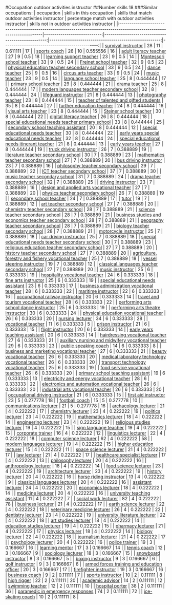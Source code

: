 #Occupation outdoor activities instructor
##Number skills 18
###Similar occupations:
| occupation                                                                                                            |   skills in this occupation |   skills that match outdoor activities instructor |   percentage match with outdoor activities instructor |   skills not in outdoor activities instructor |
|:----------------------------------------------------------------------------------------------------------------------|----------------------------:|--------------------------------------------------:|------------------------------------------------------:|----------------------------------------------:|
| [survival instructor](survival_instructor.md)                                                                         |                          28 |                                                11 |                                              0.611111 |                                            17 |
| [sports coach](sports_coach.md)                                                                                       |                          26 |                                                10 |                                              0.555556 |                                            16 |
| [adult literacy teacher](adult_literacy_teacher.md)                                                                   |                          27 |                                                 9 |                                              0.5      |                                            18 |
| [learning support teacher](learning_support_teacher.md)                                                               |                          23 |                                                 9 |                                              0.5      |                                            14 |
| [Montessori school teacher](Montessori_school_teacher.md)                                                             |                          33 |                                                 9 |                                              0.5      |                                            24 |
| [Freinet school teacher](Freinet_school_teacher.md)                                                                   |                          32 |                                                 9 |                                              0.5      |                                            23 |
| [physical education teacher secondary school](physical_education_teacher_secondary_school.md)                         |                          33 |                                                 9 |                                              0.5      |                                            24 |
| [dance teacher](dance_teacher.md)                                                                                     |                          25 |                                                 9 |                                              0.5      |                                            16 |
| [circus arts teacher](circus_arts_teacher.md)                                                                         |                          33 |                                                 9 |                                              0.5      |                                            24 |
| [music teacher](music_teacher.md)                                                                                     |                          23 |                                                 9 |                                              0.5      |                                            14 |
| [language school teacher](language_school_teacher.md)                                                                 |                          25 |                                                 8 |                                              0.444444 |                                            17 |
| [primary school teacher](primary_school_teacher.md)                                                                   |                          29 |                                                 8 |                                              0.444444 |                                            21 |
| [drama teacher](drama_teacher.md)                                                                                     |                          25 |                                                 8 |                                              0.444444 |                                            17 |
| [modern languages teacher secondary school](modern_languages_teacher_secondary_school.md)                             |                          32 |                                                 8 |                                              0.444444 |                                            24 |
| [lifeguard instructor](lifeguard_instructor.md)                                                                       |                          21 |                                                 8 |                                              0.444444 |                                            13 |
| [photography teacher](photography_teacher.md)                                                                         |                          23 |                                                 8 |                                              0.444444 |                                            15 |
| [teacher of talented and gifted students](teacher_of_talented_and_gifted_students.md)                                 |                          35 |                                                 8 |                                              0.444444 |                                            27 |
| [further education teacher](further_education_teacher.md)                                                             |                          24 |                                                 8 |                                              0.444444 |                                            16 |
| [visual arts teacher](visual_arts_teacher.md)                                                                         |                          23 |                                                 8 |                                              0.444444 |                                            15 |
| [Steiner school teacher](Steiner_school_teacher.md)                                                                   |                          30 |                                                 8 |                                              0.444444 |                                            22 |
| [digital literacy teacher](digital_literacy_teacher.md)                                                               |                          26 |                                                 8 |                                              0.444444 |                                            18 |
| [special educational needs teacher primary school](special_educational_needs_teacher_primary_school.md)               |                          33 |                                                 8 |                                              0.444444 |                                            25 |
| [secondary school teaching assistant](secondary_school_teaching_assistant.md)                                         |                          20 |                                                 8 |                                              0.444444 |                                            12 |
| [special educational needs teacher](special_educational_needs_teacher.md)                                             |                          30 |                                                 8 |                                              0.444444 |                                            22 |
| [early years special educational needs teacher](early_years_special_educational_needs_teacher.md)                     |                          32 |                                                 8 |                                              0.444444 |                                            24 |
| [special educational needs itinerant teacher](special_educational_needs_itinerant_teacher.md)                         |                          21 |                                                 8 |                                              0.444444 |                                            13 |
| [early years teacher](early_years_teacher.md)                                                                         |                          27 |                                                 8 |                                              0.444444 |                                            19 |
| [truck driving instructor](truck_driving_instructor.md)                                                               |                          26 |                                                 7 |                                              0.388889 |                                            19 |
| [literature teacher secondary school](literature_teacher_secondary_school.md)                                         |                          30 |                                                 7 |                                              0.388889 |                                            23 |
| [mathematics teacher secondary school](mathematics_teacher_secondary_school.md)                                       |                          27 |                                                 7 |                                              0.388889 |                                            20 |
| [bus driving instructor](bus_driving_instructor.md)                                                                   |                          23 |                                                 7 |                                              0.388889 |                                            16 |
| [philosophy teacher secondary school](philosophy_teacher_secondary_school.md)                                         |                          29 |                                                 7 |                                              0.388889 |                                            22 |
| [ICT teacher secondary school](ICT_teacher_secondary_school.md)                                                       |                          37 |                                                 7 |                                              0.388889 |                                            30 |
| [music teacher secondary school](music_teacher_secondary_school.md)                                                   |                          31 |                                                 7 |                                              0.388889 |                                            24 |
| [drama teacher secondary school](drama_teacher_secondary_school.md)                                                   |                          32 |                                                 7 |                                              0.388889 |                                            25 |
| [driving instructor](driving_instructor.md)                                                                           |                          23 |                                                 7 |                                              0.388889 |                                            16 |
| [design and applied arts vocational teacher](design_and_applied_arts_vocational_teacher.md)                           |                          27 |                                                 7 |                                              0.388889 |                                            20 |
| [physics teacher secondary school](physics_teacher_secondary_school.md)                                               |                          26 |                                                 7 |                                              0.388889 |                                            19 |
| [secondary school teacher](secondary_school_teacher.md)                                                               |                          24 |                                                 7 |                                              0.388889 |                                            17 |
| [tutor](tutor.md)                                                                                                     |                          19 |                                                 7 |                                              0.388889 |                                            12 |
| [art teacher secondary school](art_teacher_secondary_school.md)                                                       |                          27 |                                                 7 |                                              0.388889 |                                            20 |
| [chemistry teacher secondary school](chemistry_teacher_secondary_school.md)                                           |                          28 |                                                 7 |                                              0.388889 |                                            21 |
| [science teacher secondary school](science_teacher_secondary_school.md)                                               |                          28 |                                                 7 |                                              0.388889 |                                            21 |
| [business studies and economics teacher secondary school](business_studies_and_economics_teacher_secondary_school.md) |                          28 |                                                 7 |                                              0.388889 |                                            21 |
| [geography teacher secondary school](geography_teacher_secondary_school.md)                                           |                          28 |                                                 7 |                                              0.388889 |                                            21 |
| [biology teacher secondary school](biology_teacher_secondary_school.md)                                               |                          28 |                                                 7 |                                              0.388889 |                                            21 |
| [motorcycle instructor](motorcycle_instructor.md)                                                                     |                          25 |                                                 7 |                                              0.388889 |                                            18 |
| [car driving instructor](car_driving_instructor.md)                                                                   |                          25 |                                                 7 |                                              0.388889 |                                            18 |
| [special educational needs teacher secondary school](special_educational_needs_teacher_secondary_school.md)           |                          30 |                                                 7 |                                              0.388889 |                                            23 |
| [religious education teacher secondary school](religious_education_teacher_secondary_school.md)                       |                          27 |                                                 7 |                                              0.388889 |                                            20 |
| [history teacher secondary school](history_teacher_secondary_school.md)                                               |                          27 |                                                 7 |                                              0.388889 |                                            20 |
| [agriculture, forestry and fishery vocational teacher](agriculture,_forestry_and_fishery_vocational_teacher.md)       |                          25 |                                                 7 |                                              0.388889 |                                            18 |
| [vessel steering instructor](vessel_steering_instructor.md)                                                           |                          19 |                                                 7 |                                              0.388889 |                                            12 |
| [classical languages teacher secondary school](classical_languages_teacher_secondary_school.md)                       |                          27 |                                                 7 |                                              0.388889 |                                            20 |
| [music instructor](music_instructor.md)                                                                               |                          25 |                                                 6 |                                              0.333333 |                                            19 |
| [hospitality vocational teacher](hospitality_vocational_teacher.md)                                                   |                          24 |                                                 6 |                                              0.333333 |                                            18 |
| [fine arts instructor](fine_arts_instructor.md)                                                                       |                          25 |                                                 6 |                                              0.333333 |                                            19 |
| [special educational needs assistant](special_educational_needs_assistant.md)                                         |                          23 |                                                 6 |                                              0.333333 |                                            17 |
| [business administration vocational teacher](business_administration_vocational_teacher.md)                           |                          28 |                                                 6 |                                              0.333333 |                                            22 |
| [maritime instructor](maritime_instructor.md)                                                                         |                          22 |                                                 6 |                                              0.333333 |                                            16 |
| [occupational railway instructor](occupational_railway_instructor.md)                                                 |                          20 |                                                 6 |                                              0.333333 |                                            14 |
| [travel and tourism vocational teacher](travel_and_tourism_vocational_teacher.md)                                     |                          28 |                                                 6 |                                              0.333333 |                                            22 |
| [performing arts school dance instructor](performing_arts_school_dance_instructor.md)                                 |                          25 |                                                 6 |                                              0.333333 |                                            19 |
| [performing arts theatre instructor](performing_arts_theatre_instructor.md)                                           |                          30 |                                                 6 |                                              0.333333 |                                            24 |
| [physical education vocational teacher](physical_education_vocational_teacher.md)                                     |                          26 |                                                 6 |                                              0.333333 |                                            20 |
| [nursing lecturer](nursing_lecturer.md)                                                                               |                          34 |                                                 6 |                                              0.333333 |                                            28 |
| [vocational teacher](vocational_teacher.md)                                                                           |                          11 |                                                 6 |                                              0.333333 |                                             5 |
| [prison instructor](prison_instructor.md)                                                                             |                          21 |                                                 6 |                                              0.333333 |                                            15 |
| [flight instructor](flight_instructor.md)                                                                             |                          20 |                                                 6 |                                              0.333333 |                                            14 |
| [early years teaching assistant](early_years_teaching_assistant.md)                                                   |                          20 |                                                 6 |                                              0.333333 |                                            14 |
| [hairdressing vocational teacher](hairdressing_vocational_teacher.md)                                                 |                          27 |                                                 6 |                                              0.333333 |                                            21 |
| [auxiliary nursing and midwifery vocational teacher](auxiliary_nursing_and_midwifery_vocational_teacher.md)           |                          29 |                                                 6 |                                              0.333333 |                                            23 |
| [public speaking coach](public_speaking_coach.md)                                                                     |                          14 |                                                 6 |                                              0.333333 |                                             8 |
| [business and marketing vocational teacher](business_and_marketing_vocational_teacher.md)                             |                          27 |                                                 6 |                                              0.333333 |                                            21 |
| [beauty vocational teacher](beauty_vocational_teacher.md)                                                             |                          26 |                                                 6 |                                              0.333333 |                                            20 |
| [medical laboratory technology vocational teacher](medical_laboratory_technology_vocational_teacher.md)               |                          26 |                                                 6 |                                              0.333333 |                                            20 |
| [transport technology vocational teacher](transport_technology_vocational_teacher.md)                                 |                          25 |                                                 6 |                                              0.333333 |                                            19 |
| [food service vocational teacher](food_service_vocational_teacher.md)                                                 |                          26 |                                                 6 |                                              0.333333 |                                            20 |
| [primary school teaching assistant](primary_school_teaching_assistant.md)                                             |                          19 |                                                 6 |                                              0.333333 |                                            13 |
| [electricity and energy vocational teacher](electricity_and_energy_vocational_teacher.md)                             |                          28 |                                                 6 |                                              0.333333 |                                            22 |
| [electronics and automation vocational teacher](electronics_and_automation_vocational_teacher.md)                     |                          26 |                                                 6 |                                              0.333333 |                                            20 |
| [industrial arts vocational teacher](industrial_arts_vocational_teacher.md)                                           |                          26 |                                                 6 |                                              0.333333 |                                            20 |
| [occupational driving instructor](occupational_driving_instructor.md)                                                 |                          21 |                                                 6 |                                              0.333333 |                                            15 |
| [first aid instructor](first_aid_instructor.md)                                                                       |                          23 |                                                 5 |                                              0.277778 |                                            18 |
| [football coach](football_coach.md)                                                                                   |                          15 |                                                 5 |                                              0.277778 |                                            10 |
| [communications lecturer](communications_lecturer.md)                                                                 |                          21 |                                                 5 |                                              0.277778 |                                            16 |
| [archaeology lecturer](archaeology_lecturer.md)                                                                       |                          21 |                                                 4 |                                              0.222222 |                                            17 |
| [chemistry lecturer](chemistry_lecturer.md)                                                                           |                          23 |                                                 4 |                                              0.222222 |                                            19 |
| [politics lecturer](politics_lecturer.md)                                                                             |                          23 |                                                 4 |                                              0.222222 |                                            19 |
| [mathematics lecturer](mathematics_lecturer.md)                                                                       |                          18 |                                                 4 |                                              0.222222 |                                            14 |
| [engineering lecturer](engineering_lecturer.md)                                                                       |                          23 |                                                 4 |                                              0.222222 |                                            19 |
| [religious studies lecturer](religious_studies_lecturer.md)                                                           |                          19 |                                                 4 |                                              0.222222 |                                            15 |
| [sign language teacher](sign_language_teacher.md)                                                                     |                          19 |                                                 4 |                                              0.222222 |                                            15 |
| [corporate trainer](corporate_trainer.md)                                                                             |                          16 |                                                 4 |                                              0.222222 |                                            12 |
| [linguistics lecturer](linguistics_lecturer.md)                                                                       |                          22 |                                                 4 |                                              0.222222 |                                            18 |
| [computer science lecturer](computer_science_lecturer.md)                                                             |                          62 |                                                 4 |                                              0.222222 |                                            58 |
| [modern languages lecturer](modern_languages_lecturer.md)                                                             |                          19 |                                                 4 |                                              0.222222 |                                            15 |
| [higher education lecturer](higher_education_lecturer.md)                                                             |                          15 |                                                 4 |                                              0.222222 |                                            11 |
| [space science lecturer](space_science_lecturer.md)                                                                   |                          21 |                                                 4 |                                              0.222222 |                                            17 |
| [law lecturer](law_lecturer.md)                                                                                       |                          21 |                                                 4 |                                              0.222222 |                                            17 |
| [healthcare specialist lecturer](healthcare_specialist_lecturer.md)                                                   |                          17 |                                                 4 |                                              0.222222 |                                            13 |
| [philosophy lecturer](philosophy_lecturer.md)                                                                         |                          20 |                                                 4 |                                              0.222222 |                                            16 |
| [anthropology lecturer](anthropology_lecturer.md)                                                                     |                          18 |                                                 4 |                                              0.222222 |                                            14 |
| [food science lecturer](food_science_lecturer.md)                                                                     |                          23 |                                                 4 |                                              0.222222 |                                            19 |
| [architecture lecturer](architecture_lecturer.md)                                                                     |                          23 |                                                 4 |                                              0.222222 |                                            19 |
| [history lecturer](history_lecturer.md)                                                                               |                          20 |                                                 4 |                                              0.222222 |                                            16 |
| [horse riding instructor](horse_riding_instructor.md)                                                                 |                          13 |                                                 4 |                                              0.222222 |                                             9 |
| [classical languages lecturer](classical_languages_lecturer.md)                                                       |                          20 |                                                 4 |                                              0.222222 |                                            16 |
| [assistant lecturer](assistant_lecturer.md)                                                                           |                          24 |                                                 4 |                                              0.222222 |                                            20 |
| [economics lecturer](economics_lecturer.md)                                                                           |                          18 |                                                 4 |                                              0.222222 |                                            14 |
| [medicine lecturer](medicine_lecturer.md)                                                                             |                          20 |                                                 4 |                                              0.222222 |                                            16 |
| [university teaching assistant](university_teaching_assistant.md)                                                     |                          11 |                                                 4 |                                              0.222222 |                                             7 |
| [social work lecturer](social_work_lecturer.md)                                                                       |                          82 |                                                 4 |                                              0.222222 |                                            78 |
| [business lecturer](business_lecturer.md)                                                                             |                          21 |                                                 4 |                                              0.222222 |                                            17 |
| [earth science lecturer](earth_science_lecturer.md)                                                                   |                          22 |                                                 4 |                                              0.222222 |                                            18 |
| [veterinary medicine lecturer](veterinary_medicine_lecturer.md)                                                       |                          26 |                                                 4 |                                              0.222222 |                                            22 |
| [dentistry lecturer](dentistry_lecturer.md)                                                                           |                          23 |                                                 4 |                                              0.222222 |                                            19 |
| [university literature lecturer](university_literature_lecturer.md)                                                   |                          22 |                                                 4 |                                              0.222222 |                                            18 |
| [art studies lecturer](art_studies_lecturer.md)                                                                       |                          18 |                                                 4 |                                              0.222222 |                                            14 |
| [education studies lecturer](education_studies_lecturer.md)                                                           |                          19 |                                                 4 |                                              0.222222 |                                            15 |
| [pharmacy lecturer](pharmacy_lecturer.md)                                                                             |                          21 |                                                 4 |                                              0.222222 |                                            17 |
| [physics lecturer](physics_lecturer.md)                                                                               |                          18 |                                                 4 |                                              0.222222 |                                            14 |
| [biology lecturer](biology_lecturer.md)                                                                               |                          22 |                                                 4 |                                              0.222222 |                                            18 |
| [journalism lecturer](journalism_lecturer.md)                                                                         |                          21 |                                                 4 |                                              0.222222 |                                            17 |
| [psychology lecturer](psychology_lecturer.md)                                                                         |                          20 |                                                 4 |                                              0.222222 |                                            16 |
| [police trainer](police_trainer.md)                                                                                   |                          19 |                                                 3 |                                              0.166667 |                                            16 |
| [learning mentor](learning_mentor.md)                                                                                 |                          17 |                                                 3 |                                              0.166667 |                                            14 |
| [tennis coach](tennis_coach.md)                                                                                       |                          12 |                                                 3 |                                              0.166667 |                                             9 |
| [sociology lecturer](sociology_lecturer.md)                                                                           |                          18 |                                                 3 |                                              0.166667 |                                            15 |
| [snowboard instructor](snowboard_instructor.md)                                                                       |                           8 |                                                 3 |                                              0.166667 |                                             5 |
| [boxing instructor](boxing_instructor.md)                                                                             |                           9 |                                                 3 |                                              0.166667 |                                             6 |
| [golf instructor](golf_instructor.md)                                                                                 |                           9 |                                                 3 |                                              0.166667 |                                             6 |
| [armed forces training and education officer](armed_forces_training_and_education_officer.md)                         |                          20 |                                                 3 |                                              0.166667 |                                            17 |
| [firefighter instructor](firefighter_instructor.md)                                                                   |                          19 |                                                 3 |                                              0.166667 |                                            16 |
| [business coach](business_coach.md)                                                                                   |                           9 |                                                 2 |                                              0.111111 |                                             7 |
| [sports instructor](sports_instructor.md)                                                                             |                          10 |                                                 2 |                                              0.111111 |                                             8 |
| [high rigger](high_rigger.md)                                                                                         |                          22 |                                                 2 |                                              0.111111 |                                            20 |
| [academic advisor](academic_advisor.md)                                                                               |                          14 |                                                 2 |                                              0.111111 |                                            12 |
| [swimming teacher](swimming_teacher.md)                                                                               |                          12 |                                                 2 |                                              0.111111 |                                            10 |
| [hospital porter](hospital_porter.md)                                                                                 |                          38 |                                                 2 |                                              0.111111 |                                            36 |
| [paramedic in emergency responses](paramedic_in_emergency_responses.md)                                               |                          74 |                                                 2 |                                              0.111111 |                                            72 |
| [ice-skating coach](ice-skating_coach.md)                                                                             |                          10 |                                                 2 |                                              0.111111 |                                             8 |
